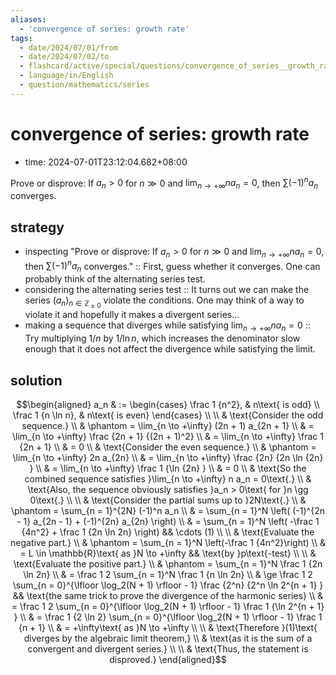 ```yaml
---
aliases:
  - 'convergence of series: growth rate'
tags:
  - date/2024/07/01/from
  - date/2024/07/02/to
  - flashcard/active/special/questions/convergence_of_series__growth_rate
  - language/in/English
  - question/mathematics/series
---
```


# convergence of series: growth rate

- time: 2024-07-01T23:12:04.682+08:00

Prove or disprove: If $a_n > 0$ for $n \gg 0$ and $\lim_{n \to +\infty} n a_n = 0$, then $\sum (-1)^n a_n$ converges.

## strategy

- inspecting "Prove or disprove: If $a_n > 0$ for $n \gg 0$ and $\lim_{n \to +\infty} n a_n = 0$, then $\sum (-1)^n a_n$ converges." :: First, guess whether it converges. One can probably think of the alternating series test. <!--SR:!2024-10-26,75,270-->
- considering the alternating series test :: It turns out we can make the series $(a_n)_{n \in \mathbb{Z}_{\ge 0} }$ violate the conditions. One may think of a way to violate it and hopefully it makes a divergent series... <!--SR:!2024-09-09,48,290-->
- making a sequence that diverges while satisfying $\lim_{n \to +\infty} n a_n = 0$ :: Try multiplying $1 / n$ by $1 / \ln n$, which increases the denominator slow enough that it does not affect the divergence while satisfying the limit. <!--SR:!2024-11-02,80,270-->

## solution

$$\begin{aligned}
a_n & := \begin{cases} \frac 1 {n^2}, & n\text{ is odd} \\ \frac 1 {n \ln n}, & n\text{ is even} \end{cases} \\
\\
& \text{Consider the odd sequence.} \\
& \phantom = \lim_{n \to +\infty} (2n + 1) a_{2n + 1} \\
& = \lim_{n \to +\infty} \frac {2n + 1} {(2n + 1)^2} \\
& = \lim_{n \to +\infty} \frac 1 {2n + 1} \\
& = 0 \\
& \text{Consider the even sequence.} \\
& \phantom = \lim_{n \to +\infty} 2n a_{2n} \\
& = \lim_{n \to +\infty} \frac {2n} {2n \ln {2n} } \\
& = \lim_{n \to +\infty} \frac 1 {\ln {2n} } \\
& = 0 \\
& \text{So the combined sequence satisfies }\lim_{n \to +\infty} n a_n = 0\text{.} \\
& \text{Also, the sequence obviously satisfies }a_n > 0\text{ for }n \gg 0\text{.} \\
\\
& \text{Consider the partial sums up to }2N\text{.} \\
& \phantom = \sum_{n = 1}^{2N} (-1)^n a_n \\
& = \sum_{n = 1}^N \left( (-1)^{2n - 1} a_{2n - 1} + (-1)^{2n} a_{2n} \right) \\
& = \sum_{n = 1}^N \left( -\frac 1 {4n^2} + \frac 1 {2n \ln 2n} \right) && \cdots (1) \\
\\
& \text{Evaluate the negative part.} \\
& \phantom = \sum_{n = 1}^N \left(-\frac 1 {4n^2}\right) \\
& = L \in \mathbb{R}\text{ as }N \to +\infty && \text{by }p\text{-test} \\
\\
& \text{Evaluate the positive part.} \\
& \phantom = \sum_{n = 1}^N \frac 1 {2n \ln 2n} \\
& = \frac 1 2 \sum_{n = 1}^N \frac 1 {n \ln 2n} \\
& \ge \frac 1 2 \sum_{n = 0}^{\lfloor \log_2(N + 1) \rfloor - 1} \frac {2^n} {2^n \ln 2^{n + 1} } && \text{the same trick to prove the divergence of the harmonic series} \\
& = \frac 1 2 \sum_{n = 0}^{\lfloor \log_2(N + 1) \rfloor - 1} \frac 1 {\ln 2^{n + 1} } \\
& = \frac 1 {2 \ln 2} \sum_{n = 0}^{\lfloor \log_2(N + 1) \rfloor - 1} \frac 1 {n + 1} \\
& = +\infty\text{ as }N \to +\infty \\
\\
& \text{Therefore }(1)\text{ diverges by the algebraic limit theorem,} \\
& \text{as it is the sum of a convergent and divergent series.} \\
\\
& \text{Thus, the statement is disproved.}
\end{aligned}$$
